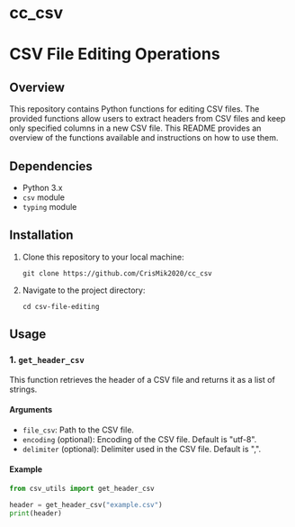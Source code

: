 # cc_csv
# CSV File Editing Operations

## Overview
This repository contains Python functions for editing CSV files. The provided functions allow users to extract headers from CSV files and keep only specified columns in a new CSV file. This README provides an overview of the functions available and instructions on how to use them.

## Dependencies
- Python 3.x
- `csv` module
- `typing` module

## Installation
1. Clone this repository to your local machine:
    ```
    git clone https://github.com/CrisMik2020/cc_csv
    ```
2. Navigate to the project directory:
    ```
    cd csv-file-editing
    ```

## Usage
### 1. `get_header_csv`
This function retrieves the header of a CSV file and returns it as a list of strings.

#### Arguments
- `file_csv`: Path to the CSV file.
- `encoding` (optional): Encoding of the CSV file. Default is "utf-8".
- `delimiter` (optional): Delimiter used in the CSV file. Default is ",".

#### Example
```python
from csv_utils import get_header_csv

header = get_header_csv("example.csv")
print(header)
